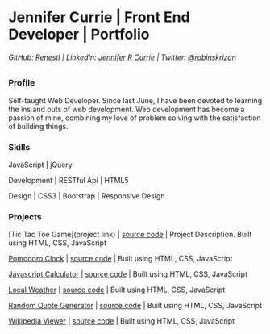 # Jennifer Currie | Front End Developer | Portfolio

###### GitHub: [Renestl](https://github.com/Renestl) | LinkedIn: [Jennifer R Currie](https://www.linkedin.com/in/jennifer-currie-mba-rhia-5a89755) | Twitter: [@robinskrizan](https://twitter.com/RobinSKrizan)

### Profile

Self-taught Web Developer. Since last June, I have been devoted to learning the ins and outs of web development. Web development has become a passion of mine, combining my love of problem solving with the satisfaction of building things.

### Skills

JavaScript | jQuery

Development | RESTful Api | HTML5

Design | CSS3 | Bootstrap | Responsive Design

### Projects

[Tic Tac Toe Game](project link) | [source code](https://github.com/Renestl/Tic-Tac-Toe-Game) | Project Description. Built using HTML, CSS, JavaScript

[Pomodoro Clock](http://codepen.io/renestl/full/rLapXw/) | [source code](https://github.com/Renestl/fcc-projects/tree/master/pomodoro-clock) | Built using HTML, CSS, JavaScript

[Javascript Calculator](http://codepen.io/renestl/full/mVaZOo/) | [source code](https://github.com/Renestl/fcc-projects/tree/master/javascript-calculator) | Built using HTML, CSS, JavaScript

[Local Weather](http://codepen.io/renestl/full/MKdxMw/) | [source code](https://github.com/Renestl/fcc-projects/tree/master/local-weather) | Built using HTML, CSS, JavaScript

[Random Quote Generator](http://codepen.io/renestl/full/OyjYMQ/) | [source code](https://github.com/Renestl/fcc-projects/tree/master/random-quote-generator) | Built using HTML, CSS, JavaScript

[Wikipedia Viewer](http://codepen.io/renestl/full/PNYNGv/) | [source code](https://github.com/Renestl/fcc-projects/tree/master/wikipedia-viewer) | Built using HTML, CSS, JavaScript
